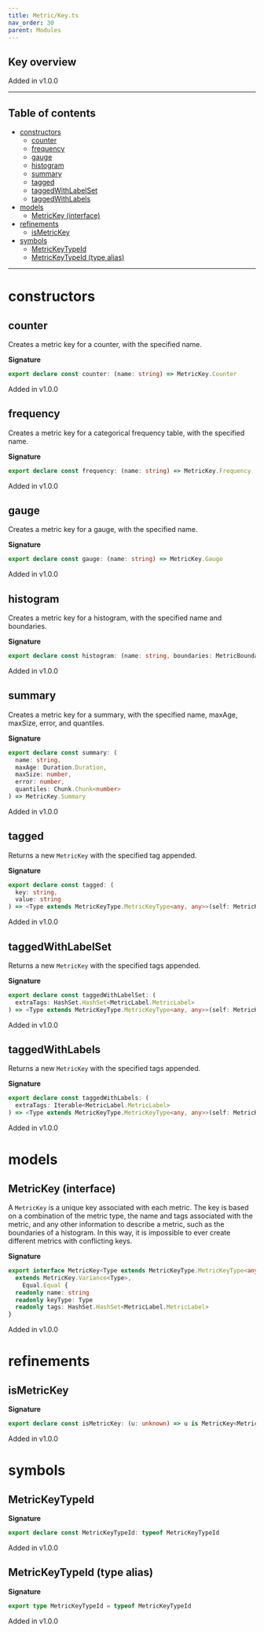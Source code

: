 ```yaml
---
title: Metric/Key.ts
nav_order: 30
parent: Modules
---
```


## Key overview

Added in v1.0.0

---

<h2 class="text-delta">Table of contents</h2>

- [constructors](#constructors)
  - [counter](#counter)
  - [frequency](#frequency)
  - [gauge](#gauge)
  - [histogram](#histogram)
  - [summary](#summary)
  - [tagged](#tagged)
  - [taggedWithLabelSet](#taggedwithlabelset)
  - [taggedWithLabels](#taggedwithlabels)
- [models](#models)
  - [MetricKey (interface)](#metrickey-interface)
- [refinements](#refinements)
  - [isMetricKey](#ismetrickey)
- [symbols](#symbols)
  - [MetricKeyTypeId](#metrickeytypeid)
  - [MetricKeyTypeId (type alias)](#metrickeytypeid-type-alias)

---

# constructors

## counter

Creates a metric key for a counter, with the specified name.

**Signature**

```ts
export declare const counter: (name: string) => MetricKey.Counter
```

Added in v1.0.0

## frequency

Creates a metric key for a categorical frequency table, with the specified
name.

**Signature**

```ts
export declare const frequency: (name: string) => MetricKey.Frequency
```

Added in v1.0.0

## gauge

Creates a metric key for a gauge, with the specified name.

**Signature**

```ts
export declare const gauge: (name: string) => MetricKey.Gauge
```

Added in v1.0.0

## histogram

Creates a metric key for a histogram, with the specified name and boundaries.

**Signature**

```ts
export declare const histogram: (name: string, boundaries: MetricBoundaries.MetricBoundaries) => MetricKey.Histogram
```

Added in v1.0.0

## summary

Creates a metric key for a summary, with the specified name, maxAge,
maxSize, error, and quantiles.

**Signature**

```ts
export declare const summary: (
  name: string,
  maxAge: Duration.Duration,
  maxSize: number,
  error: number,
  quantiles: Chunk.Chunk<number>
) => MetricKey.Summary
```

Added in v1.0.0

## tagged

Returns a new `MetricKey` with the specified tag appended.

**Signature**

```ts
export declare const tagged: (
  key: string,
  value: string
) => <Type extends MetricKeyType.MetricKeyType<any, any>>(self: MetricKey<Type>) => MetricKey<Type>
```

Added in v1.0.0

## taggedWithLabelSet

Returns a new `MetricKey` with the specified tags appended.

**Signature**

```ts
export declare const taggedWithLabelSet: (
  extraTags: HashSet.HashSet<MetricLabel.MetricLabel>
) => <Type extends MetricKeyType.MetricKeyType<any, any>>(self: MetricKey<Type>) => MetricKey<Type>
```

Added in v1.0.0

## taggedWithLabels

Returns a new `MetricKey` with the specified tags appended.

**Signature**

```ts
export declare const taggedWithLabels: (
  extraTags: Iterable<MetricLabel.MetricLabel>
) => <Type extends MetricKeyType.MetricKeyType<any, any>>(self: MetricKey<Type>) => MetricKey<Type>
```

Added in v1.0.0

# models

## MetricKey (interface)

A `MetricKey` is a unique key associated with each metric. The key is based
on a combination of the metric type, the name and tags associated with the
metric, and any other information to describe a metric, such as the
boundaries of a histogram. In this way, it is impossible to ever create
different metrics with conflicting keys.

**Signature**

```ts
export interface MetricKey<Type extends MetricKeyType.MetricKeyType<any, any>>
  extends MetricKey.Variance<Type>,
    Equal.Equal {
  readonly name: string
  readonly keyType: Type
  readonly tags: HashSet.HashSet<MetricLabel.MetricLabel>
}
```

Added in v1.0.0

# refinements

## isMetricKey

**Signature**

```ts
export declare const isMetricKey: (u: unknown) => u is MetricKey<MetricKeyType.MetricKeyType<unknown, unknown>>
```

Added in v1.0.0

# symbols

## MetricKeyTypeId

**Signature**

```ts
export declare const MetricKeyTypeId: typeof MetricKeyTypeId
```

Added in v1.0.0

## MetricKeyTypeId (type alias)

**Signature**

```ts
export type MetricKeyTypeId = typeof MetricKeyTypeId
```

Added in v1.0.0

